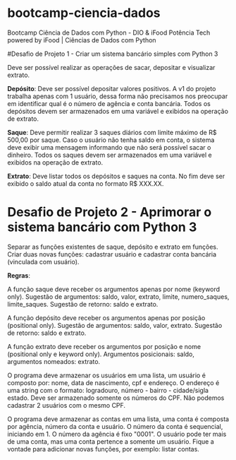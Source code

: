 # bootcamp-ciencia-dados
Bootcamp Ciência de Dados com Python - DIO &amp; iFood
Potência Tech powered by iFood | Ciências de Dados com Python

#Desafio de Projeto 1 -  Criar um sistema bancário simples com Python 3

  Deve ser possível realizar as operações de sacar, depositar e visualizar extrato.

  **Depósito**: Deve ser possível depositar valores positivos. A v1 do projeto trabalha apenas com 1 usuário, dessa forma não precisamos nos preocupar em identificar qual é o número de agência e conta bancária. Todos os depósitos devem ser armazenados em uma variável e exibidos na operação de extrato.

  **Saque**: Deve permitir realizar 3 saques diários com limite máximo de R$ 500,00 por saque. Caso o usuário não tenha saldo em conta, o sistema deve exibir uma mensagem informando que não será possível sacar o dinheiro. Todos os saques devem ser armazenados em uma variável e exibidos na operação de extrato.

  **Extrato**: Deve listar todos os depósitos e saques na conta. No fim deve ser exibido o saldo atual da conta no formato R$ XXX.XX.
  
# Desafio de Projeto 2 - Aprimorar o sistema bancário com Python 3

  Separar as funções existentes de saque, depósito e extrato em funções. Criar duas novas funções: cadastrar usuário e cadastrar conta bancária (vinculada com usuário).

  **Regras**:
  
  A função saque deve receber os argumentos apenas por nome (keyword only). Sugestão de argumentos: saldo, valor, extrato, limite, numero_saques, limite_saques. Sugestão de retorno: saldo e extrato.

  A função depósito deve receber os argumentos apenas por posição (positional only). Sugestão de argumentos: saldo, valor, extrato. Sugestão de retorno: saldo e extrato.

  A função extrato deve receber os argumentos por posição e nome (positional only e keyword only). Argumentos posicionais: saldo, argumentos nomeados: extrato.

  O programa deve armazenar os usuários em uma lista, um usuário é composto por: nome, data de nascimento, cpf e endereço. O endereço é uma string com o formato: logradouro, número - bairro - cidade/sigla estado. Deve ser armazenado somente os números do CPF. Não podemos cadastrar 2 usuários com o mesmo CPF.
  
  O programa deve armazenar as contas em uma lista, uma conta é composta por agência, número da conta e usuário. O número da conta é sequencial, iniciando em 1. O número da agência é fixo "0001". O usuário pode ter mais de uma conta, mas uma conta pertence a somente um usuário. Fique a vontade para adicionar novas funções, por exemplo: listar contas.
  
  
